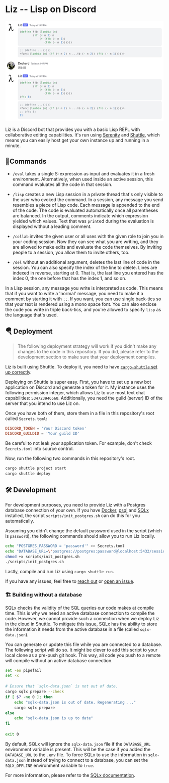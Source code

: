 # Liz -- Lisp on Discord

![Computing Fibonacci numbers using Liz](.assets/liz-fib.png)

Liz is a Discord bot that provides you with a basic Lisp REPL with collaborative editing capabilities. It's run using [Serenity](https://github.com/serenity-rs/serenity) and [Shuttle](https://github.com/shuttle-hq/shuttle), which means you can easily host get your own instance up and running in a minute.

## 🦾Commands

* `/eval` takes a single S-expression as input and evaluates it in a fresh environment. Alternatively, when used inside an active session, this command evaluates all the code in that session.

* `/lisp` creates a new Lisp session in a private thread that's only visible to the user who evoked the command. In a session, any message you send resembles a piece of Lisp code. Each message is appended to the end of the code. The code is evaluated automatically once all parentheses are balanced. In the output, comments indicate which expression yielded which values. Text that was `print`ed during the evaluation is displayed without a leading comment.

* `/collab` invites the given user or all uses with the given role to join you in your coding session. Now they can see what you are writing, and they are allowed to make edits and evaluate the code themselves. By inviting people to a session, you allow them to invite others, too.

* `/del` without an additional argument, deletes the last line of code in the session. You can also specify the index of the line to delete. Lines are indexed in reverse, starting at 0. That is, the last line you entered has the index 0, the one before that has the index 1, and so on.


In a Lisp session, any message you write is interpreted as code. This means that if you want to write a 'normal' message, you need to make it a comment by starting it with `;;`. If you want, you can use single back-tics so that your text is rendered using a mono space font. You can also enclose the code you write in triple back-tics, and you're allowed to specify `lisp` as the language that's used.

## 🪂 Deployment

> The following deployment strategy will work if you didn't make any changes to the code in this repository. If you did, please refer to the development section to make sure that your deployment compiles.

Liz is built using Shuttle. To deploy it, you need to have [`cargo-shuttle` set up correctly](https://docs.shuttle.rs/getting-started/installation).

Deploying on Shuttle is super easy. First, you have to set up a new bot application on Discord and generate a token for it. My instance uses the following permission integer, which allows Liz to use most text chat capabilities: `534723946560`. Additionally, you need the guild (server) ID of the server that you intend to use Liz on.

Once you have both of them, store them in a file in this repository's root called `Secrets.toml`:

``` toml
DISCORD_TOKEN = 'Your Discord token'
DISCORD_GUILDID = 'Your guild ID'
```

Be careful to not leak your application token. For example, don't check `Secrets.toml` into source control.

Now, run the following two commands in this repository's root.

``` sh
cargo shuttle project start
cargo shuttle deploy
```

## 🛠️ Development

For development purposes, you need to provide Liz with a Postgres database connection of your own. If you have [Docker](https://docs.docker.com/desktop/), [psql](https://www.postgresql.org/docs/current/app-psql.html) and [SQLx](https://crates.io/crates/sqlx-cli) installed, the script `scripts/init_postgres.sh` can do this for you automatically.

Assuming you didn't change the default password used in the script (which is `password`), the following commands should allow you to run Liz locally.

``` sh
echo "POSTGRES_PASSWORD = 'password'" >> Secrets.toml
echo "DATABASE_URL=\"postgres://postgres:password@localhost:5432/sessions\"" >> .env
chmod +x scripts/init_postgres.sh
./scripts/init_postgres.sh
```

Lastly, compile and run Liz using `cargo shuttle run`.

If you have any issues, feel free to [reach out](mailto:d4kd@proton.me) or [open an issue](https://github.com/d4ckard/liz/issues/new).

### 🏗️ Building without a database

SQLx checks the validity of the SQL queries our code makes at compile time. This is why we need an active database connection to compile the code. However, we cannot provide such a connection when we deploy Liz in the cloud in Shuttle. To mitigate this issue, SQLx has the ability to store the information it needs from the active database in a file (called `sqlx-data.json`).

You can generate or update this file while you are connected to a database. The following script will do so. It might be clever to add this script to your local clone as a pre-push git hook. This way, all code you push to a remote will compile without an active database connection.

``` sh
set -eo pipefail
set -x

# Ensure that `sqlx-data.json` is not out of date.
cargo sqlx prepare --check
if [ $? -ne 0 ]; then
    echo "sqlx-data.json is out of date. Regenerating ..."
    cargo sqlx prepare
else
    echo "sqlx-data.json is up to date"
fi

exit 0
```

By default, SQLx will ignore the `sqlx-data.json` file if the `DATABASE_URL` environment variable is present. This will be the case if you added the `DATABASE_URL` to the `.env` file. To force SQLx to use the information in `sqlx-data.json` instead of trying to connect to a database, you can set the `SQLX_OFFLINE` environment variable to `true`.

For more information, please refer to the [SQLx documentation](https://crates.io/crates/sqlx-cli).
